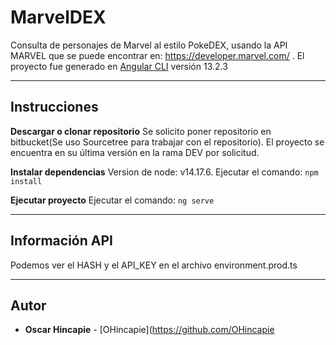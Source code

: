 # MarvelDEX

Consulta de personajes de Marvel al estilo PokeDEX, usando la API MARVEL que se puede encontrar en: https://developer.marvel.com/ .
El proyecto fue generado en [Angular CLI](https://github.com/angular/angular-cli) versión 13.2.3 

---

## Instrucciones
__Descargar o clonar repositorio__
Se solicito poner repositorio en bitbucket(Se uso Sourcetree para trabajar con el repositorio).
El proyecto se encuentra en su última versión en la rama DEV por solicitud.

__Instalar dependencias__
Version de node: v14.17.6.
Ejecutar el comando:
`npm install`

__Ejecutar proyecto__
Ejecutar el comando:
`ng serve`


---

## Información API
Podemos ver el HASH y el API_KEY en el archivo environment.prod.ts 

---

## Autor
* **Oscar Hincapie** - [OHincapie](https://github.com/OHincapie
